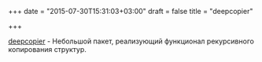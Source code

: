 +++
date = "2015-07-30T15:31:03+03:00"
draft = false
title = "deepcopier"

+++

<p><a href="https://github.com/ulule/deepcopier">deepcopier</a>&nbsp;- Небольшой пакет, реализующий функционал рекурсивного копирования структур.</p>

